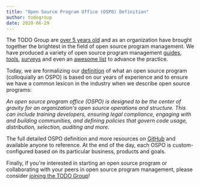 ```yaml
---
title: "Open Source Program Office (OSPO) Definition"
author: todogroup
date: 2020-06-29
---
```


The TODO Group are [over 5 years old](https://todogroup.org/blog/welcome/) and as an organization have brought together the brightest in the field of open source program management. We have produced a variety of open source program management [guides](https://todogroup.org/guides/), [tools](https://github.com/todogroup/repolinter), [surveys](https://github.com/todogroup/survey) and even an [awesome list](https://github.com/todogroup/awesome-oss-mgmt) to advance the practice.

Today, we are formalizing our [definition](https://github.com/todogroup/ospodefinition.org) of what an open source program (colloquially an OSPO) is based on our years of experience and to ensure we have a common lexicon in the industry when we describe open source programs:

*An open source program office (OSPO) is designed to be the center of gravity for an organization's open source operations and structure. This can include training developers, ensuring legal compliance, engaging with and building communities, and defining policies that govern code usage, distribution, selection, auditing and more.*

The full detailed OSPO definition and more resources on [GitHub](https://github.com/todogroup/ospodefinition.org) and available anyone to reference. At the end of the day, each OSPO is custom-configured based on its particular business, products and goals.

Finally, if you're interested in starting an open source program or collaborating with your peers in open source program management, please consider [joining the TODO Group](http://todogroup.org/join/)!
